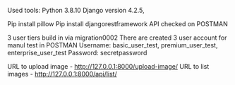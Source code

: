 Used tools:
Python 3.8.10
Django version 4.2.5,

Pip install pillow
Pip install djangorestframework
API checked on POSTMAN

3 user tiers build in via migration0002
There are created 3 user account for manul test in POSTMAN
 Username: basic_user_test, premium_user_test, enterprise_user_test
 Password: secretpassword

URL to upload image - http://127.0.0.1:8000/upload-image/
URL to list images - http://127.0.0.1:8000/api/list/
